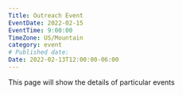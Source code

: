 ```yaml
---
Title: Outreach Event
EventDate: 2022-02-15
EventTime: 9:00:00
TimeZone: US/Mountain
category: event
# Published date:
Date: 2022-02-13T12:00:00-06:00
---
```


This page will show the details of particular events
